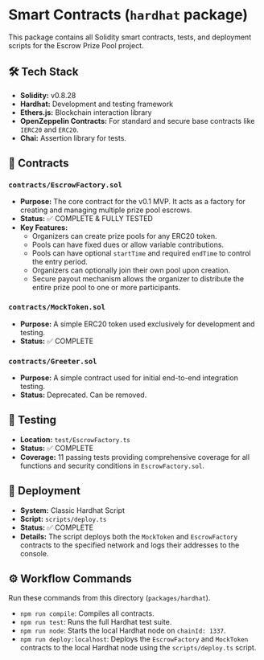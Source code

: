 # Smart Contracts (`hardhat` package)

This package contains all Solidity smart contracts, tests, and deployment scripts for the Escrow Prize Pool project.

## 🛠️ Tech Stack
- **Solidity:** v0.8.28
- **Hardhat:** Development and testing framework
- **Ethers.js:** Blockchain interaction library
- **OpenZeppelin Contracts:** For standard and secure base contracts like `IERC20` and `ERC20`.
- **Chai:** Assertion library for tests.

## 📝 Contracts
### `contracts/EscrowFactory.sol`
- **Purpose:** The core contract for the v0.1 MVP. It acts as a factory for creating and managing multiple prize pool escrows.
- **Status:** ✅ COMPLETE & FULLY TESTED
- **Key Features:**
  - Organizers can create prize pools for any ERC20 token.
  - Pools can have fixed dues or allow variable contributions.
  - Pools can have optional `startTime` and required `endTime` to control the entry period.
  - Organizers can optionally join their own pool upon creation.
  - Secure payout mechanism allows the organizer to distribute the entire prize pool to one or more participants.

### `contracts/MockToken.sol`
- **Purpose:** A simple ERC20 token used exclusively for development and testing.
- **Status:** ✅ COMPLETE

### `contracts/Greeter.sol`
- **Purpose:** A simple contract used for initial end-to-end integration testing.
- **Status:** Deprecated. Can be removed.

## 🧪 Testing
- **Location:** `test/EscrowFactory.ts`
- **Status:** ✅ COMPLETE
- **Coverage:** 11 passing tests providing comprehensive coverage for all functions and security conditions in `EscrowFactory.sol`.

## 🚀 Deployment
- **System:** Classic Hardhat Script
- **Script:** `scripts/deploy.ts`
- **Status:** ✅ COMPLETE
- **Details:** The script deploys both the `MockToken` and `EscrowFactory` contracts to the specified network and logs their addresses to the console.

## ⚙️ Workflow Commands
Run these commands from this directory (`packages/hardhat`).

- `npm run compile`: Compiles all contracts.
- `npm run test`: Runs the full Hardhat test suite.
- `npm run node`: Starts the local Hardhat node on `chainId: 1337`.
- `npm run deploy:localhost`: Deploys the `EscrowFactory` and `MockToken` contracts to the local Hardhat node using the `scripts/deploy.ts` script.
